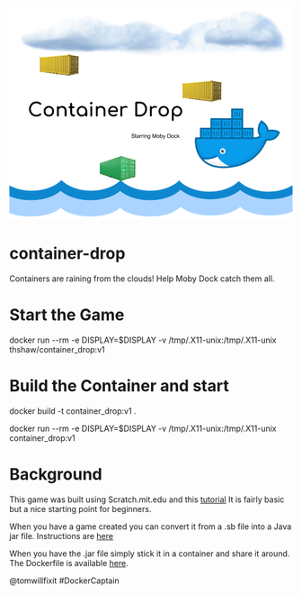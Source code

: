 ![splash](img/splash.png)

# container-drop

Containers are raining from the clouds! Help Moby Dock catch them all.

# Start the Game

docker run --rm -e DISPLAY=$DISPLAY -v /tmp/.X11-unix:/tmp/.X11-unix thshaw/container_drop:v1

# Build the Container and start

docker build -t container_drop:v1 .

docker run --rm -e DISPLAY=$DISPLAY -v /tmp/.X11-unix:/tmp/.X11-unix container_drop:v1

# Background

This game was built using Scratch.mit.edu and this [tutorial](http://coweb.cc.gatech.edu/ice-gt/uploads/446/SimpleWitchGame-6-4-2009.ppt)  It is fairly basic but a nice starting point for beginners.  

When you have a game created you can convert it from a .sb file into a Java jar file. Instructions are [here](https://wiki.scratch.mit.edu/wiki/Porting_Scratch_Projects#SB_to_JAR_.28Java_executable.29)

When you have the .jar file simply stick it in a container and share it around. The Dockerfile is available [here](./Dockerfile).

@tomwillfixit #DockerCaptain
